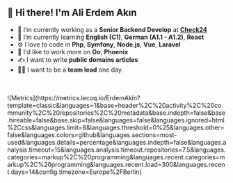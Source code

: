 ## 👋 Hi there! I'm Ali Erdem Akın

- 🔭   I’m currently working as a **Senior Backend Develop** at **[Check24](https://www.check24.de/)**
- 🌱   I’m currently learning **English (C1)**, **German (A1.1 - A1.2)**, **React**
- ⚙️   I love to code in **Php**, **Symfony**,  **Node.js**, **Vue**, **Laravel**
- 🔭   I'd like to work more on **Go**, **Phoenix**
- ✍️   I want to write **public domains articles**
- 🐱‍🏍   I want to be a **team lead** one day.

<br />
<br />
![Metrics](https://metrics.lecoq.io/ErdemAkin?template=classic&languages=1&base=header%2C%20activity%2C%20community%2C%20repositories%2C%20metadata&base.indepth=false&base.hireable=false&base.skip=false&languages=false&languages.ignored=html%2Ccss&languages.limit=8&languages.threshold=0%25&languages.other=false&languages.colors=github&languages.sections=most-used&languages.details=percentage&languages.indepth=false&languages.analysis.timeout=15&languages.analysis.timeout.repositories=7.5&languages.categories=markup%2C%20programming&languages.recent.categories=markup%2C%20programming&languages.recent.load=300&languages.recent.days=14&config.timezone=Europe%2FBerlin)


